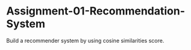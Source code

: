 # Assignment-01-Recommendation-System
Build a recommender system by using cosine similarities score.
